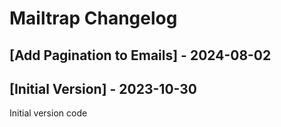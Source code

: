 # Mailtrap Changelog

## [Add Pagination to Emails] - 2024-08-02

## [Initial Version] - 2023-10-30

Initial version code
